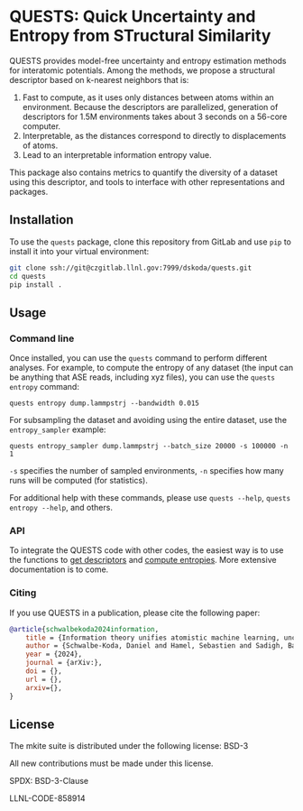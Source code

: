 # QUESTS: Quick Uncertainty and Entropy from STructural Similarity

QUESTS provides model-free uncertainty and entropy estimation methods for interatomic potentials.
Among the methods, we propose a structural descriptor based on k-nearest neighbors that is:

1. Fast to compute, as it uses only distances between atoms within an environment.
Because the descriptors are parallelized, generation of descriptors for 1.5M environments takes about 3 seconds on a 56-core computer.
2. Interpretable, as the distances correspond to directly to displacements of atoms.
3. Lead to an interpretable information entropy value.

This package also contains metrics to quantify the diversity of a dataset using this descriptor, and tools to interface with other representations and packages.

## Installation

To use the `quests` package, clone this repository from GitLab and use `pip` to install it into your virtual environment:

```bash
git clone ssh://git@czgitlab.llnl.gov:7999/dskoda/quests.git
cd quests
pip install .
```

## Usage

### Command line

Once installed, you can use the `quests` command to perform different analyses. For example, to compute the entropy of any dataset (the input can be anything that ASE reads, including xyz files), you can use the `quests entropy` command:

```
quests entropy dump.lammpstrj --bandwidth 0.015
```

For subsampling the dataset and avoiding using the entire dataset, use the `entropy_sampler` example:

```
quests entropy_sampler dump.lammpstrj --batch_size 20000 -s 100000 -n 1
```

`-s` specifies the number of sampled environments, `-n` specifies how many runs will be computed (for statistics).

For additional help with these commands, please use `quests --help`, `quests entropy --help`, and others.

### API

To integrate the QUESTS code with other codes, the easiest way is to use the functions to [get descriptors](https://lc.llnl.gov/gitlab/dskoda/quests/-/blob/main/quests/descriptor.py?ref_type=heads#L346) and [compute entropies](https://lc.llnl.gov/gitlab/dskoda/quests/-/blob/main/quests/entropy.py?ref_type=heads#L16).
More extensive documentation is to come.

### Citing 

If you use QUESTS in a publication, please cite the following paper:

```bibtex
@article{schwalbekoda2024information,
    title = {Information theory unifies atomistic machine learning, uncertainty quantification, and materials thermodynamics},
    author = {Schwalbe-Koda, Daniel and Hamel, Sebastien and Sadigh, Babak and Bulatov, Vasily and Zhou, Fei and Lordi, Vincenzo},
    year = {2024},
    journal = {arXiv:},
    doi = {},
    url = {},
    arxiv={},
}
```
## License

The mkite suite is distributed under the following license: BSD-3

All new contributions must be made under this license.

SPDX: BSD-3-Clause

LLNL-CODE-858914
